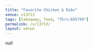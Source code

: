 ```yaml
---
title: "Favorite Chicken & Ribs"
venue: v13713
tags: [takeaway, food, "fhrs:695749"]
permalink: /v/13713/
layout: venue
---
```

null